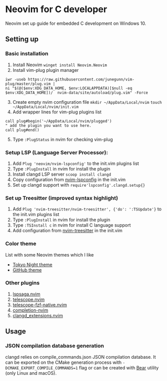 # Neovim for C developer
Neovim set up guide for embedded C development on Windows 10.

## Setting up
### Basic installation
1) Install Neovim `winget install Neovim.Neovim`
2) Install vim-plug plugin manager
```
iwr -useb https://raw.githubusercontent.com/junegunn/vim-plug/master/plug.vim |
ni "$(@($env:XDG_DATA_HOME, $env:LOCALAPPDATA)[$null -eq $env:XDG_DATA_HOME])/  nvim-data/site/autoload/plug.vim" -Force
```
3) Create empty nvim configuration file
`mkdir ~/AppData/Local/nvim`
`touch ~/AppData/Local/nvim/init.vim`
4) Add wrapper lines for vim-plug plugins list
```
call plug#begin('~/AppData/Local/nvim/plugged')
" add the plugin you want to use here.
call plug#end()
```
5) Type `:PlugStatus` in nvim for checking vim-plug

### Setup LSP (Language Server Processor):
1) Add `Plug 'neovim/nvim-lspconfig'` to the init.vim plugins list
2) Type `:PlugInstall` in nvim for install the plugin
3) Install clangd LSP server `scoop install clangd`
4) Copy configuration from [nvim-lspconfig](https://github.com/neovim/nvim-lspconfig) in the init.vim
5) Set up clangd support with `require'lspconfig'.clangd.setup{}` 

### Set up Treesitter (improved syntax highlight)
1) Add `Plug 'nvim-treesitter/nvim-treesitter', {'do': ':TSUpdate'}` to the init.vim plugins list
2) Type `:PlugInstall` in nvim for install the plugin
3) Type `:TSInstall c` in nvim for install C language support
4) Add configuration from [nvim-treesitter](https://github.com/nvim-treesitter/nvim-treesitter) in the init.vim

### Color theme
List with some Neovim themes which I like
- [Tokyo Night theme](https://github.com/folke/tokyonight.nvim)
- [GitHub theme](https://github.com/projekt0n/github-nvim-theme)

### Other plugins

1) [lspsaga.nvim](https://github.com/glepnir/lspsaga.nvim)
2) [telescope.nvim](https://github.com/nvim-telescope/telescope.nvim)
3) [telescope-fzf-native.nvim](https://github.com/nvim-telescope/telescope-fzf-native.nvim)
4) [completion-nvim](https://github.com/nvim-lua/completion-nvim)
5) [clangd_extensions.nvim](https://github.com/p00f/clangd_extensions.nvim)

## Usage

### JSON compilation database generation
clangd relies on compile_commands.json JSON compilation database. 
It can be exported on the CMake generation process with `-DCMAKE_EXPORT_COMPILE_COMMANDS=1` flag or can be created with [Bear](https://github.com/rizsotto/Bear) utility (only Linux and macOS).

